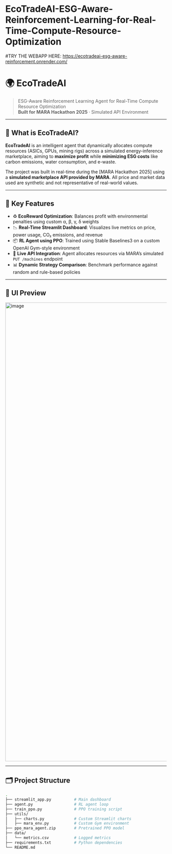 # EcoTradeAI-ESG-Aware-Reinforcement-Learning-for-Real-Time-Compute-Resource-Optimization
#TRY THE WEBAPP HERE: https://ecotradeai-esg-aware-reinforcement.onrender.com/

# 🌍 EcoTradeAI

> ESG-Aware Reinforcement Learning Agent for Real-Time Compute Resource Optimization  
> **Built for MARA Hackathon 2025** · Simulated API Environment

---

## 🧠 What is EcoTradeAI?

**EcoTradeAI** is an intelligent agent that dynamically allocates compute resources (ASICs, GPUs, mining rigs) across a simulated energy-inference marketplace, aiming to **maximize profit** while **minimizing ESG costs** like carbon emissions, water consumption, and e-waste.

The project was built in real-time during the [MARA Hackathon 2025] using a **simulated marketplace API provided by MARA**. All price and market data used are synthetic and not representative of real-world values.

---

## 🚀 Key Features

- ♻️ **EcoReward Optimization**: Balances profit with environmental penalties using custom α, β, γ, δ weights
- 📉 **Real-Time Streamlit Dashboard**: Visualizes live metrics on price, power usage, CO₂ emissions, and revenue
- 📦 **RL Agent using PPO**: Trained using Stable Baselines3 on a custom OpenAI Gym-style environment
- 🔁 **Live API Integration**: Agent allocates resources via MARA’s simulated `PUT /machines` endpoint
- 📊 **Dynamic Strategy Comparison**: Benchmark performance against random and rule-based policies

---

## 📸 UI Preview

<img width="1427" alt="image" src="https://github.com/user-attachments/assets/1eb211c9-2dfd-4a57-ac82-c1959d35c78b" />

---

## 🗂️ Project Structure

```bash
.
├── streamlit_app.py          # Main dashboard
├── agent.py                  # RL agent loop
├── train_ppo.py              # PPO training script
├── utils/
│   ├── charts.py             # Custom Streamlit charts
│   ├── mara_env.py           # Custom Gym environment
├── ppo_mara_agent.zip        # Pretrained PPO model
├── data/
│   └── metrics.csv           # Logged metrics
├── requirements.txt          # Python dependencies
└── README.md
